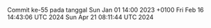 Commit ke-55 pada tanggal Sun Jan 01 14:00 2023 +0100
Fri Feb 16 14:43:06 UTC 2024
Sun Apr 21 08:11:44 UTC 2024
